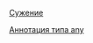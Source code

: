 [Сужение](../Awesome/Narrowing/Narrowing.md)

[Аннотация типа any](../Awesome/types/any/type-any.md)